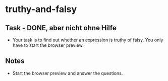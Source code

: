 # truthy-and-falsy

## Task - DONE, aber nicht ohne Hilfe

- Your task is to find out whether an expression is truthy of falsy. You only have to start the browser preview.

## Notes

- Start the browser preview and answer the questions.

